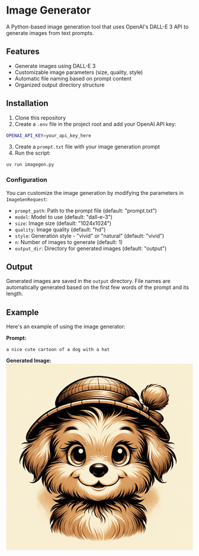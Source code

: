 # Image Generator

A Python-based image generation tool that uses OpenAI's DALL-E 3 API to generate images from text prompts.

## Features

- Generate images using DALL-E 3
- Customizable image parameters (size, quality, style)
- Automatic file naming based on prompt content
- Organized output directory structure

## Installation

1. Clone this repository
2. Create a `.env` file in the project root and add your OpenAI API key:
```bash
OPENAI_API_KEY=your_api_key_here
```

3. Create a `prompt.txt` file with your image generation prompt
4. Run the script:
```bash
uv run imagegen.py
```

### Configuration

You can customize the image generation by modifying the parameters in `ImageGenRequest`:

- `prompt_path`: Path to the prompt file (default: "prompt.txt")
- `model`: Model to use (default: "dall-e-3")
- `size`: Image size (default: "1024x1024")
- `quality`: Image quality (default: "hd")
- `style`: Generation style - "vivid" or "natural" (default: "vivid")
- `n`: Number of images to generate (default: 1)
- `output_dir`: Directory for generated images (default: "output")

## Output

Generated images are saved in the `output` directory. File names are automatically generated based on the first few words of the prompt and its length.

## Example

Here's an example of using the image generator:

**Prompt:**
```
a nice cute cartoon of a dog with a hat 
```

**Generated Image:**
![Example Generated Image](output/a_nice_cute_cartoon_40.png)

